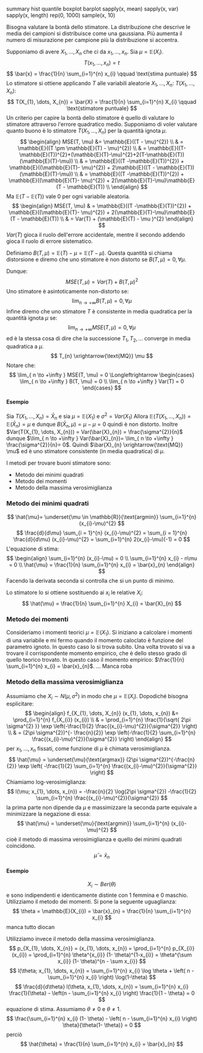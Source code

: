 summary
hist
quantile
boxplot
barplot
sapply(x, mean)
sapply(x, var)
sapply(x, length)
rep(0, 1000)
sample(x, 10)

Bisogna valutare la bontà dello stimatore.
La distribuzione che descrive le media dei campioni si distribuisce come una gaussiana.
Più aumenta il numero di misurazione per campione più la distribuzione si accentra.

Supponiamo di avere $X_{1}, \dots, X_{n}$ che ci da $x_{1}, \dots, x_{n}$. Sia $\mu = \mathbb{E}(X_{i})$.
$$
T(x_{1}, \dots, x_{n}) = t
$$
$$
\bar{x} = \frac{1}{n} \sum_{i=1}^{n} x_{i} \qquad \text{stima puntuale}
$$
Lo stimatore si ottiene applicando $T$ alle variabili aleatorie $X_{1}, \dots, X_{n}$: $T(X_{1}, \dots,X_{n})$:
$$
T(X_{1}, \dots, X_{n}) = \bar{X} = \frac{1}{n} \sum_{i=1}^{n} X_{i} \qquad \text{stimatore puntuale}
$$
Un criterio per capire la bontà dello stimatore è quello di valutare lo stimatore attraverso l'errore quadratico medio.
Supponiamo di voler valutare quanto buono è lo stimatore $T(X_{1}, \dots, X_{n})$ per la quantità ignota $\mu$.
$$
\begin{align}
MSE(T, \mu) &= \mathbb{E}((T - \mu)^{2}) \\
 & = \mathbb{E}((T \pm \mathbb{E}(T) - \mu)^{2}) \\
 & = \mathbb{E}((T- \mathbb{E}(T))^{2}+(\mathbb{E}(T)-\mu)^{2}+2(T-\mathbb{E}(T))(\mathbb{E}(T)-\mu)) \\
 & = \mathbb{E}((T -\mathbb{E}(T))^{2})  + \mathbb{E}((\mathbb{E}(T)- \mu)^{2}) + 2\mathbb{E}((T - \mathbb{E}(T))(\mathbb{E}(T)-\mu)) \\
 & = \mathbb{E}((T -\mathbb{E}(T))^{2})  + \mathbb{E}((\mathbb{E}(T)- \mu)^{2}) + 2(\mathbb{E}(T)-\mu)\mathbb{E}(T - \mathbb{E}(T)) \\
\end{align}
$$
Ma $\mathbb{E}(T - \mathbb{E}(T))$ vale $0$ per ogni variabile aleatoria.
$$
\begin{align}
 MSE(T, \mu) & = \mathbb{E}((T -\mathbb{E}(T))^{2})  + \mathbb{E}((\mathbb{E}(T)- \mu)^{2}) + 2(\mathbb{E}(T)-\mu)\mathbb{E}(T - \mathbb{E}(T)) \\
 & = Var(T) + (\mathbb{E}(T) - \mu )^{2}
\end{align}
$$
$Var(T)$ gioca il ruolo dell'errore accidentale, mentre il secondo addendo gioca il ruolo di errore sistematico.

Definiamo $B(T, \mu) = \mathbb{E}(T)-\mu= \mathbb{E}(T - \mu)$. Questa quantità si chiama distorsione e diremo che uno stimatore è non distorto se $B(T, \mu)= 0, \forall \mu$.

Dunque:
$$
MSE(T, \mu) = Var(T) + B(T, \mu)^{2}
$$
Uno stimatore è asintoticamente non-distorto se:
$$
\lim_{ n \to +\infty } B(T, \mu) = 0, \forall \mu
$$
Infine diremo che uno stimatore $T$ è consistente in media quadratica per la quantità ignota $\mu$ se:
$$
\lim_{ n \to +\infty } MSE(T, \mu) = 0, \forall \mu
$$
ed è la stessa cosa di dire che la successione $T_{1}, T_{2}, \dots$ converge in media quadratica a $\mu$.
$$
T_{n} \xrightarrow{\text{MQ}} \mu
$$
Notare che:
$$
\lim_{ n \to +\infty } MSE(T, \mu) = 0 \Longleftrightarrow \begin{cases}
\lim_{ n \to +\infty } B(T, \mu) = 0 \\
\lim_{ n \to +\infty } Var(T) = 0
\end{cases}
$$
#### Esempio
Sia $T(X_{1}, \dots, X_{n}) = \bar{X}_{n}$ e sia $\mu = \mathbb{E}(X_{1})$ e $\sigma^{2}=Var(X_{1})$
Allora $\mathbb{E}(T(X_{1}, \dots, X_{n}))= \mathbb{E}(\bar{X}_{n}) = \mu$ e dunque $B(\bar{X}_{n}, \mu) = \mu - \mu = 0$ quindi è non distorto.
Inoltre $Var(T(X_{1}, \dots, X_{n})) = Var(\bar{X}_{n}) = \frac{\sigma^{2}}{n}$ dunque $\lim_{ n \to +\infty } Var(\bar{X}_{n})= \lim_{ n \to +\infty } \frac{\sigma^{2}}{n}= 0$.
Quindi $\bar{X}_{n} \xrightarrow{\text{MQ}} \mu$ ed è uno stimatore consistente (in media quadratica) di $\mu$.

I metodi per trovare buoni stimatore sono:
- Metodo dei minimi quadrati
- Metodo dei momenti
- Metodo della massima verosimiglianza

### Metodo dei minimi quadrati
$$
\hat{\mu}=  \underset{\mu \in \mathbb{R}}{\text{argmin}} \sum_{i=1}^{n} (x_{i}-\mu)^{2}
$$
$$
\frac{d}{d\mu} \sum_{i = 1}^{n} (x_{i}-\mu)^{2} = \sum_{i = 1}^{n} \frac{d}{d\mu} (x_{i}-\mu)^{2} = \sum_{i=1}^{n} 2(x_{i}-\mu)(-1) = 0
$$
L'equazione di stima:
$$
\begin{align}
\sum_{i=1}^{n}  (x_{i}-\mu) = 0 \\
\sum_{i=1}^{n} x_{i} - n\mu = 0 \\
\hat{\mu} = \frac{1}{n} \sum_{i=1}^{n} x_{i} = \bar{x}_{n}
\end{align}
$$
Facendo la derivata seconda si controlla che si un punto di minimo.

Lo stimatore lo si ottiene sostituendo ai $x_{i}$ le relative $X_{i}$:
$$
\hat{\mu} = \frac{1}{n} \sum_{i=1}^{n} X_{i} = \bar{X}_{n}
$$
### Metodo dei momenti
Consideriamo i momenti teorici $\mu =\mathbb{E}(X_{1})$. Si iniziano a calcolare i momenti di una variabile e mi fermo quando il momento caloclato è funzione del parametro ignoto. In questo caso lo si trova subito. Una volta trovato si va a trovare il corrispondente momento empirico, che è dello stesso grado di quello teorico trovato. In questo caso il momento empirico: $\frac{1}{n} \sum_{i=1}^{n} x_{i} = \bar{x}_{n}$. ... Manca roba

### Metodo della massima verosimiglianza
Assumiamo che $X_{i} \sim N(\mu, \sigma^{2})$ in modo che $\mu = \mathbb{E}(X_{i})$. Dopodiché bisogna esplicitare:
$$
\begin{align}
f_{X_{1}, \dots, X_{n}} (x_{1}, \dots, x_{n}) &= \prod_{i=1}^{n} f_{X_{i}} (x_{i})  \\
 & = \prod_{i=1}^{n}  \frac{1}{\sqrt{ 2\pi \sigma^{2} }} \exp \left(-\frac{1}{2} \frac{(x_{i}-\mu)^{2}}{\sigma^{2}} \right)  \\
 & = (2\pi \sigma^{2})^{- \frac{n}{2}} \exp \left(-\frac{1}{2} \sum_{i=1}^{n} \frac{(x_{i}-\mu)^{2}}{\sigma^{2}} \right)
\end{align}
$$
per $x_{1}, \dots, x_{n}$ fissati, come funzione di $\mu$ è chimata verosimiglianza.
$$
\hat{\mu} = \underset{\mu}{\text{argmax}}  (2\pi \sigma^{2})^{-\frac{n}{2}} \exp \left( -\frac{1}{2} \sum_{i=1}^{n} \frac{(x_{i}-\mu)^{2}}{\sigma^{2}} \right) 
$$
Chiamiamo log-verosimiglianza:
$$
l(\mu; x_{1}, \dots, x_{n}) = -\frac{n}{2} \log(2\pi \sigma^{2}) -\frac{1}{2} \sum_{i=1}^{n} \frac{(x_{i}-\mu)^{2}}{\sigma^{2}}
$$
la prima parte non dipende da $\mu$ e massimizzare la seconda parte equivale a minimizzare la negazione di essa:
$$
\hat{\mu} = \underset{\mu}{\text{argmin}} \sum_{i=1}^{n} (x_{i}-\mu)^{2}
$$
cioè il metodo di massima verosimiglianza e quello dei minimi quadrati coincidono.
$$
\hat{\mu} = \bar{x}_{n}
$$
#### Esempio
$$
X_{i} \sim Ber(\theta)
$$
e sono indipendenti e identicamente distinte con $1$ femmina e $0$ maschio. Utilizziamo il metodo dei momenti.
Si pone la seguente uguaglianza:
$$
\theta = \mathbb{E}(X_{i}) = \bar{x}_{n} = \frac{1}{n} \sum_{i=1}^{n} x_{i}
$$
manca tutto diocan

Utilizziamo invece il metodo della massima verosimiglianza.
$$
p_{X_{1}, \dots, X_{n}} = (x_{1}, \dots, x_{n}) = \prod_{i=1}^{n} p_{X_{i}} (x_{i}) = \prod_{i=1}^{n} \theta^{x_{i}} (1- \theta)^{1-x_{i}} = \theta^{\sum x_{i}} (1- \theta)^{n - \sum x_{i}}
$$
$$
l(\theta; x_{1}, \dots, x_{n}) = \sum_{i=1}^{n} x_{i} \log \theta + \left( n - \sum_{i=1}^{n} x_{i} \right) \log(1-\theta)
$$
$$
\frac{d}{d\theta} l(\theta, x_{1}, \dots, x_{n}) = \sum_{i=1}^{n} x_{i} \frac{1}{\theta} - \left(n - \sum_{i=1}^{n} x_{i} \right) \frac{1}{1 - \theta} = 0
$$
equazione di stima. Assumiamo $\theta \neq 0$ e $\theta \neq 1$.
$$
\frac{\sum_{i=1}^{n} x_{i} (1- \theta) - \left( n - \sum_{i=1}^{n} x_{i} \right) \theta}{\theta(1- \theta)} = 0
$$
perciò
$$
\hat{\theta} = \frac{1}{n} \sum_{i=1}^{n} x_{i} = \bar{x}_{n}
$$
